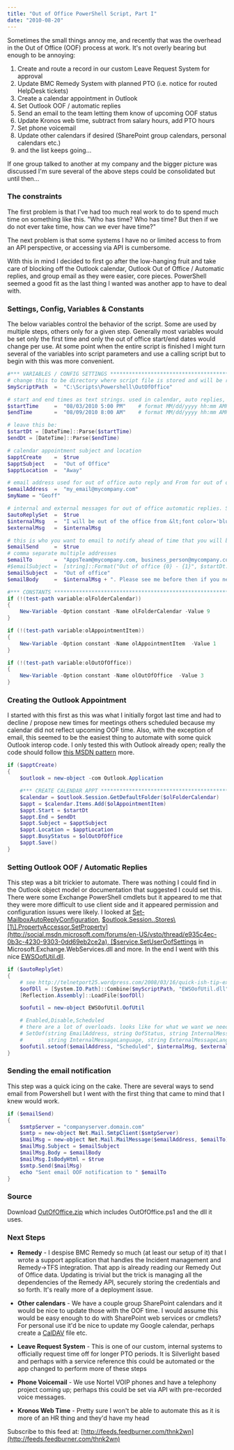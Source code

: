 ```yaml
---
title: "Out of Office PowerShell Script, Part I"
date: "2010-08-20"
---
```


Sometimes the small things annoy me, and recently that was the overhead in the Out of Office (OOF) process at work. It's not overly bearing but enough to be annoying:

1. Create and route a record in our custom Leave Request System for approval
2. Update BMC Remedy System with planned PTO (i.e. notice for routed HelpDesk tickets)
3. Create a calendar appointment in Outlook
4. Set Outlook OOF / automatic replies
5. Send an email to the team letting them know of upcoming OOF status
6. Update Kronos web time, subtract from salary hours, add PTO hours
7. Set phone voicemail
8. Update other calendars if desired (SharePoint group calendars, personal calendars etc.)
9. and the list keeps going...

If one group talked to another at my company and the bigger picture was discussed I'm sure several of the above steps could be consolidated but until then...

### The constraints

The first problem is that I've had too much real work to do to spend much time on something like this. "Who has time? Who has time? But then if we do not ever take time, how can we ever have time?"

The next problem is that some systems I have no or limited access to from an API perspective, or accessing via API is cumbersome.

With this in mind I decided to first go after the low-hanging fruit and take care of blocking off the Outlook calendar, Outlook Out of Office / Automatic replies, and group email as they were easier, core pieces. PowerShell seemed a good fit as the last thing I wanted was another app to have to deal with.

### Settings, Config, Variables & Constants

The below variables control the behavior of the script. Some are used by multiple steps, others only for a given step. Generally most variables would be set only the first time and only the out of office start/end dates would change per use. At some point when the entire script is finished I might turn several of the variables into script parameters and use a calling script but to begin with this was more convenient.  

``` powershell
#*** VARIABLES / CONFIG SETTINGS **********************************************
# change this to be directory where script file is stored and will be run from
$myScriptPath  =  "C:\Scripts\Powershell\OutOfOffice"

# start and end times as text strings. used in calendar, auto replies, email etc. use date + time
$startTime     =  "08/03/2010 5:00 PM"    # format MM/dd/yyyy hh:mm AMPM
$endTime       =  "08/09/2010 8:00 AM"    # format MM/dd/yyyy hh:mm AMPM

# leave this be:
$startDt = [DateTime]::Parse($startTime)
$endDt = [DateTime]::Parse($endTime)

# calendar appointment subject and location
$apptCreate    =  $true
$apptSubject   =  "Out of Office"
$apptLocation  =  "Away"

# email address used for out of office auto reply and From for out of office email
$emailAddress  =  "my_email@mycompany.com"
$myName = "Geoff"

# internal and external messages for out of office automatic replies. Supports HTML
$autoReplySet  =  $true
$internalMsg   =  "I will be out of the office from &lt;font color='blue'&gt;" + $startDt.DayOfWeek.ToString() + " " + $startTime + "&lt;/font&gt; to &lt;font color='blue'&gt;" + $endDt.DayOfWeek.ToString() + " " + $endTime + "&lt;/font&gt;"
$externalMsg   =  $internalMsg

# this is who you want to email to notify ahead of time that you will be out of office
$emailSend     =  $true
# comma separate multiple addresses
$emailTo       =  "AppsTeam@mycompany.com, business_person@mycompany.com"
#$emailSubject =  [string]::Format("Out of office {0} - {1}", $startDt.ToShortDateString(), $endDt.ToShortDateString())
$emailSubject  =  "Out of office"
$emailBody     =  $internalMsg + ". Please see me before then if you need anything.&lt;br/&gt;&lt;br/&gt;Thanks,&lt;br/&gt;&lt;br/&gt;" + $myName + "&lt;br/&gt;&lt;br/&gt;Sent by OutOfOffice.ps1"

#*** CONSTANTS ****************************************************************
if (!(test-path variable:olFolderCalendar))
{
    New-Variable -Option constant -Name olFolderCalendar -Value 9
}

if (!(test-path variable:olAppointmentItem))
{
    New-Variable -Option constant -Name olAppointmentItem  -Value 1
}

if (!(test-path variable:olOutOfOffice))
{
    New-Variable -Option constant -Name olOutOfOffice  -Value 3
}
```

### Creating the Outlook Appointment

I started with this first as this was what I initially forgot last time and had to decline / propose new times for meetings others scheduled because my calendar did not reflect upcoming OOF time. Also, with the exception of email, this seemed to be the easiest thing to automate with some quick Outlook interop code. I only tested this with Outlook already open; really the code should follow [this MSDN pattern](http://msdn.microsoft.com/en-us/library/ff462097.aspx) more.

``` powershell
if ($apptCreate)
{
    $outlook = new-object -com Outlook.Application

    #*** CREATE CALENDAR APPT *****************************************************
    $calendar = $outlook.Session.GetDefaultFolder($olFolderCalendar)
    $appt = $calendar.Items.Add($olAppointmentItem)
    $appt.Start = $startDt
    $appt.End = $endDt
    $appt.Subject = $apptSubject
    $appt.Location = $apptLocation
    $appt.BusyStatus = $olOutOfOffice
    $appt.Save()
}
```

### Setting Outlook OOF / Automatic Replies

This step was a bit trickier to automate. There was nothing I could find in the Outlook object model or documentation that suggested I could set this. There were some Exchange PowerShell cmdlets but it appeared to me that they were more difficult to use client side and it appeared permission and configuration issues were likely. I looked at [Set-MailboxAutoReplyConfiguration](http://technet.microsoft.com/en-us/library/dd638217.aspx), [$outlook.Session..Stores\[1\].PropertyAccessor.SetProperty](http://social.msdn.microsoft.com/forums/en-US/vsto/thread/e935c4ec-0b3c-4230-9303-0dd69eb2ce2a), [$service.SetUserOofSettings](http://www.mikepfeiffer.net/2010/07/manage-exchange-2007-out-of-office-oof-settings-with-powershell-and-the-ews-managed-api/) in Microsoft.Exchange.WebServices.dll and more. In the end I went with this nice [EWSOofUtil.dll](http://telnetport25.wordpress.com/2008/03/16/quick-ish-tip-exchange-2007-setting-oof-for-users-via-powershell-2/).

``` powershell
if ($autoReplySet)
{
    # see http://telnetport25.wordpress.com/2008/03/16/quick-ish-tip-exchange-2007-setting-oof-for-users-via-powershell-2/
    $oofDll = [System.IO.Path]::Combine($myScriptPath, "EWSOofUtil.dll")
    [Reflection.Assembly]::LoadFile($oofDll)

    $oofutil = new-object EWSOofUtil.OofUtil

    # Enabled,Disable,Scheduled
    # there are a lot of overloads. looks like for what we want we need to call main one with all the params
    # SetOof(string EmailAddress, string OofStatus, string InternalMessage, string ExternalMessage, DateTime DurationStartTime, DateTime DurationEndTime,
    #        string InternalMessageLanguage, string ExternalMessageLanguage, string ExternalAudienceSetting, string UserName, string Password,string Domain,  string OofURL)
    $oofutil.setoof($emailAddress, "Scheduled", $internalMsg, $externalMsg, $startDt.ToUniversalTime(), $endDt.ToUniversalTime(), "", "", "", "", "", "", "")
}
```

### Sending the email notification

This step was a quick icing on the cake. There are several ways to send email from Powershell but I went with the first thing that came to mind that I knew would work.

``` powershell
if ($emailSend)
{
    $smtpServer = "companyserver.domain.com"
    $smtp = new-object Net.Mail.SmtpClient($smtpServer)
    $mailMsg = new-object Net.Mail.MailMessage($emailAddress, $emailTo)
    $mailMsg.Subject = $emailSubject
    $mailMsg.Body = $emailBody
    $mailMsg.IsBodyHtml = $true
    $smtp.Send($mailMsg)
    echo "Sent email OOF notification to " $emailTo
}
```

### Source

Download [OutOfOffice.zip](/wp-content/uploads/2017/06/OutOfOffice.zip) which includes OutOfOffice.ps1 and the dll it uses.

### Next Steps

- **Remedy** - I despise BMC Remedy so much (at least our setup of it) that I wrote a support application that handles the Incident management and Remedy->TFS integration. That app is already reading our Remedy Out of Office data. Updating is trivial but the trick is managing all the dependencies of the Remedy API, securely storing the credentials and so forth. It's really more of a deployment issue.

- **Other calendars** - We have a couple group SharePoint calendars and it would be nice to update those with the OOF time. I would assume this would be easy enough to do with SharePoint web services or cmdlets? For personal use it'd be nice to update my Google calendar, perhaps create a [CalDAV](http://en.wikipedia.org/wiki/CalDAV) file etc.

- **Leave Request System** - This is one of our custom, internal systems to officially request time off for longer PTO periods. It is Silverlight based and perhaps with a service reference this could be automated or the app changed to perform more of these steps

- **Phone Voicemail** - We use Nortel VOIP phones and have a telephony project coming up; perhaps this could be set via API with pre-recorded voice messages.

- **Kronos Web Time** - Pretty sure I won't be able to automate this as it is more of an HR thing and they'd have my head

Subscribe to this feed at: [http://feeds.feedburner.com/thnk2wn](http://feeds.feedburner.com/thnk2wn)
